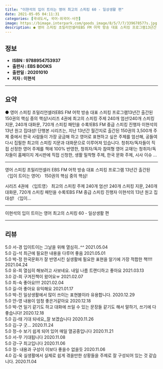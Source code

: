 ```yaml
---
title: "이현석의 입이 트이는 영어 최고의 스피킹 60 - 일상생활 편"
date: 2021-05-05 04:11:31
categories: [국내도서, 국어-외국어-사전]
image: https://bimage.interpark.com/goods_image/8/5/7/7/339678577s.jpg
description: ● 영어 스피킹 초밀리언셀러EBS FM 어학 방송 대표 스피킹 프로그램13년간 출간된 150권의 핵심 중의 핵심!시리즈 4권에 최고의 스피킹 주제 240개 엄선!240개 스피킹 지문, 240개 대화문, 720개 스피킹 패턴을 수록!EBS FM 중급 스피킹 진행자 이현석의 13년 원
---
```


## **정보**

- **ISBN : 9788954753937**
- **출판사 : EBS BOOKS**
- **출판일 : 20201010**
- **저자 : 이현석**

------



## **요약**

●  영어 스피킹 초밀리언셀러EBS FM 어학 방송 대표 스피킹 프로그램13년간 출간된  150권의 핵심 중의 핵심!시리즈 4권에  최고의 스피킹 주제 240개 엄선!240개 스피킹 지문, 240개 대화문, 720개 스피킹 패턴을 수록!EBS FM 중급 스피킹 진행자 이현석의 13년 원고 집대성! 단행본 시리즈는, 지난 13년간  월간지로 출간된 150권의 3,500개 주제 중에서 한국 사람들이 가장 궁금해 하고 영어로 표현하고 싶은 주제를 엄선해, 공들여 다시 집필한 최고의 스피킹 지문과 대화문으로 이루어져 있습니다. 청취자/독자들이 직접 선정한 영어 주제를 책에 100% 반영한, 청취자/독자 참여형 영어 교재!는 청취자/독자들이 홈페이지 게시판에 직접 신청한, 생활 밀착형 주제, 한국 문화 주제, 시사 이슈 ...

------

영어 스피킹 초밀리언셀러
EBS FM 어학 방송 대표 스피킹 프로그램
13년간 출간된 〈입이 트이는 영어〉 150권의 핵심 중의 핵심!


시리즈 4권에 〈입트영〉 최고의 스피킹 주제 240개 엄선!
240개 스피킹 지문, 240개 대화문, 720개 스피킹 패턴을 수록!EBS FM 중급 스피킹 진행자 이현석의 13년 원고 집대성!
〈입이... 

------


이현석의 입이 트이는 영어 최고의 스피킹 60 - 일상생활 편 

------


## **리뷰** 

5.0 서-경 입이트이는 그날을 위해 열심히..^^ 2021.05.04 <br/>5.0 김-석 최근에 필요한 내용을 다루어 좋음 2021.05.01 <br/>5.0 박-정 한국문화가 잘 반영시킨 실생활에 필요한 표현을 알기에 가장 적합한 책!!!! 2021.04.24 <br/>5.0 유-희 열심히 해보려고 사보네요. 내일 나름 트랜디하고 좋아요 2021.03.13 <br/>3.0 강-희 구겨진책이 왔어요ㅠ 2021.02.07 <br/>5.0 최-숙 좋아요!!!! 2021.02.04 <br/>5.0 길-아 좋아요 유익해요 2021.01.17 <br/>5.0 박-진 일상생활에서 많이 쓰이는 표현블이라 유용합니다. 2020.12.29 <br/>5.0 안-영 내용이 엄청 좋은거같아요  2020.12.18 <br/>5.0 박-연 일기 같기도 하고 대화에 쓰일 수 있는 문장들 같기도 해서 말하기, 쓰기에 다 좋습니다! 2020.12.18 <br/>5.0 김-태 기대 되네요,,잘 보겠습니다 2020.11.26 <br/>5.0 김-구 굿... 2020.11.24 <br/>5.0 정-수 보기 쉽게 되어 있어 매일 열공중입니다 2020.11.21 <br/>5.0 서-무 기대됩니다 2020.11.08 <br/>5.0 강-구 최고입니다 2020.11.06 <br/>5.0 정- 내용과 구성이 이보다 좋을수 없을듯 2020.11.06 <br/>4.0 김-욱 실생활에서 실제로 쉽게 겪을만한 상황들을 주제로 잘 구성되어 있는 것 같습니다. 2020.11.04 <br/>